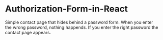 # Authorization-Form-in-React

Simple contact page that hides behind a password form. When you enter the wrong password, nothing happends. If you enter the right password the contact page appears.
